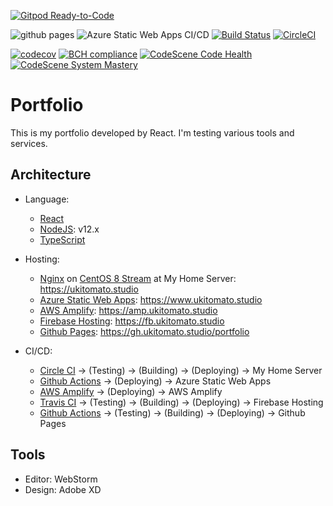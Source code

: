 [![Gitpod Ready-to-Code](https://img.shields.io/badge/Gitpod-Ready--to--Code-blue?logo=gitpod)](https://gitpod.io/#https://github.com/ukitomato/portfolio)

![github pages](https://github.com/ukitomato/portfolio/workflows/github%20pages/badge.svg)
![Azure Static Web Apps CI/CD](https://github.com/ukitomato/portfolio/workflows/Azure%20Static%20Web%20Apps%20CI/CD/badge.svg)
[![Build Status](https://travis-ci.com/ukitomato/portfolio.svg?branch=master)](https://travis-ci.com/ukitomato/portfolio)
[![CircleCI](https://circleci.com/gh/ukitomato/portfolio.svg?style=shield)](https://circleci.com/gh/ukitomato/portfolio)

[![codecov](https://codecov.io/gh/ukitomato/portfolio/branch/master/graph/badge.svg)](https://codecov.io/gh/ukitomato/portfolio)
[![BCH compliance](https://bettercodehub.com/edge/badge/ukitomato/portfolio?branch=master)](https://bettercodehub.com/)
[![CodeScene Code Health](https://codescene.io/projects/7414/status-badges/code-health)](https://codescene.io/projects/7414)
[![CodeScene System Mastery](https://codescene.io/projects/7414/status-badges/system-mastery)](https://codescene.io/projects/7414)

# Portfolio

This is my portfolio developed by React. I'm testing various tools and services.

## Architecture

-   Language:
    -   [React](https://reactjs.org)
    -   [NodeJS](https://nodejs.org): v12.x
    -   [TypeScript](https://www.typescriptlang.org)
-   Hosting:
    -   [Nginx](https://nginx.org) on [CentOS 8 Stream](https://www.centos.org)
        at My Home Server: https://ukitomato.studio
    -   [Azure Static Web Apps](https://docs.microsoft.com/ja-jp/azure/static-web-apps): https://www.ukitomato.studio
    -   [AWS Amplify](https://aws.amazon.com/jp/amplify):
        https://amp.ukitomato.studio
    -   [Firebase Hosting](https://firebase.google.com/docs/hosting):
        https://fb.ukitomato.studio
    -   [Github Pages](https://pages.github.com):
        https://gh.ukitomato.studio/portfolio

-   CI/CD:
    -   [Circle CI](https://circleci.com) → (Testing) → (Building) → (Deploying)
        → My Home Server
    -   [Github Actions](https://github.co.jp/features/actions) → (Deploying) → Azure Static Web Apps
    -   [AWS Amplify](https://aws.amazon.com/jp/amplify) → (Deploying) → AWS
        Amplify
    -   [Travis CI](https://travis-ci.com) → (Testing) → (Building) →
        (Deploying) → Firebase Hosting
    -   [Github Actions](https://github.co.jp/features/actions) → (Testing) →
        (Building) → (Deploying) → Github Pages
## Tools

-   Editor: WebStorm
-   Design: Adobe XD
